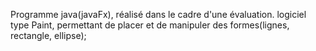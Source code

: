 Programme java(javaFx), réalisé dans le cadre d'une évaluation.
logiciel type Paint, permettant de placer et de manipuler des formes(lignes, rectangle, ellipse);

